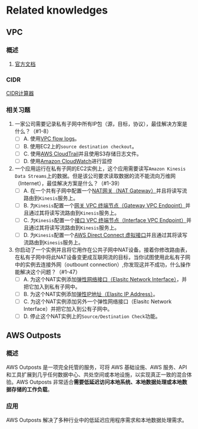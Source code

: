 # Related knowledges

## VPC

### 概述

1. [官方文档](https://docs.aws.amazon.com/zh_cn/vpc/latest/userguide/what-is-amazon-vpc.html)

### CIDR

[CIDR计算器](http://www.subnet-calculator.com/cidr.php)

### 相关习题

1. 一家公司需要记录私有子网中所有IP包（源，目标，协议），最佳解决方案是什么？（#1-8）
   - [ ] A. 使用[VPC flow logs](https://docs.aws.amazon.com/zh_cn/vpc/latest/userguide/flow-logs.html)。
   - [ ] B. 使用EC2上的`source destination checkout`。
   - [ ] C. 使用[AWS CloudTrail](https://docs.aws.amazon.com/zh_cn/awscloudtrail/latest/userguide/cloudtrail-user-guide.html)并且使用S3存储日志文件。
   - [ ] D. 使用[Amazon CloudWatch](https://docs.aws.amazon.com/zh_cn/AmazonCloudWatch/latest/monitoring/WhatIsCloudWatch.html)进行监控
   
2. 一个应用运行在私有子网的EC2实例上，这个应用需要读写`Amazon Kinesis Data Streams`上的数据。但是该公司要求读取数据的流不能流向万维网（Internet），最佳解决方案是什么？（#1-39）
   - [ ] A. 在一个共有子网中配置一个[NAT网关（NAT Gateway）](https://docs.aws.amazon.com/zh_cn/vpc/latest/userguide/vpc-nat-gateway.html)并且将读写流路由到`Kinesis`服务上。
   - [ ] B. 为`Kinesis`配置一个[网关 VPC 终端节点（Gateway VPC Endpoint）](https://docs.aws.amazon.com/zh_cn/vpc/latest/userguide/vpce-gateway.html)并且通过其将读写流路由到`Kinesis`服务上。
   - [ ] C. 为`Kinesis`配置一个[接口 VPC 终端节点（Interface VPC Endpoint）](https://docs.aws.amazon.com/zh_cn/vpc/latest/userguide/vpce-interface.html)并且通过其将读写流路由到`Kinesis`服务上。
   - [ ] D. 为`Kinesis`配置一个[AWS Direct Connect 虚拟接口](https://docs.aws.amazon.com/zh_cn/directconnect/latest/UserGuide/WorkingWithVirtualInterfaces.html)并且通过其将读写流路由到`Kinesis`服务上。

3. 你启动了一个实例并且将它用作在公共子网中NAT设备。接着你修改路由表，在私有子网中将此NAT设备变更成互联网流的目标，当你试图使用此私有子网中的实例去连接外网（outbount connection）,你发现这并不成功，什么操作能解决这个问题？（#1-47）
   - [ ] A. 为这个NAT实例添加[弹性网络接口（Elasitc Network Interface）](https://docs.aws.amazon.com/zh_cn/AWSEC2/latest/UserGuide/using-eni.html)，并把它加入到私有子网中。
   - [ ] B. 为这个NAT实例添加[弹性IP地址（Elasitc IP Address）](hhttps://docs.aws.amazon.com/zh_cn/AWSEC2/latest/UserGuide/elastic-ip-addresses-eip.html)。
   - [ ] C. 为这个NAT实例添加另外一个弹性网络接口（Elasitc Network Interface）并把它加入到公有子网中。
   - [ ] D. 停止这个NAT实例上的`Source/Destination Check`功能。

## AWS Outposts

### 概述

AWS Outposts 是一项完全托管的服务，可将 AWS 基础设施、AWS 服务、API 和工具扩展到几乎任何数据中心、共处空间或本地设施，以实现真正一致的混合体验。AWS Outposts 非常适合**需要低延迟访问本地系统、本地数据处理或本地数据存储的工作负载**。

### 应用

AWS Outposts 解决了多种行业中的低延迟应用程序需求和本地数据处理需求。
